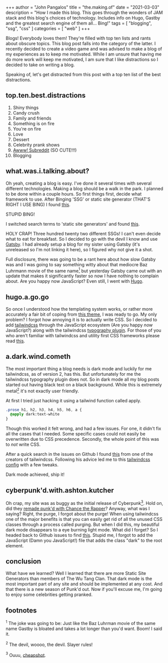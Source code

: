 +++
author = "John Pangalos"
title = "the.making.of"
date = "2021-03-03"
description = "How I made this blog. This goes through the wonders of JAM stack and this blog's choices of technology. Includes info on Hugo, Gastby and the greatest search engine of them all... Bing!"
tags = [ "blogging", "ssg", "css" ]
categories = [ "web" ]
+++

Blogs! Everybody loves them! They're filled with top ten lists and rants about
obscure topics. This blog post falls into the category of the latter. I recently
decided to create a video game and was advised to make a blog of my experiences
as to keep me motivated. While I am unsure that having me do more work will keep
me motivated, I am sure that I like distractions so I decided to take on writing
a blog.

 <!--more-->

Speaking of, let's get distracted from this post with a top ten list of the best
distractions.

## top.ten.best.distractions

1. Shiny things
2. Candy crush
3. Family and friends
4. Something is on fire
5. You're on fire
6. Love
7. Dessert
8. Celebrity prank shows
9. <a href="https://www.reddit.com/r/Awww/" target="_blank">Awww! Subreddit</a>
   (SO CUTE!!!)
10. Blogging

## what.was.i.talking.about?

Oh yeah, creating a blog is easy. I've done it several times with several
different technologies. Making a blog should be a walk in the park. I planned to
be done within a couple hours. So first things first, decide what framework to
use. After Binging 'SSG' or static site generator (THAT'S RIGHT I USE BING) I
found
<a href="https://www.military-ranks.org/army/staff-sergeant" target="_blank">this</a>.

STUPID BING!

I switched search terms to 'static site generators' and found
<a href="https://jamstack.org/generators/" target="_blank">this</a>.

HOLY CRAP! Three hundred twenty two different SSGs! I can't even decide what to
eat for breakfast. So I decided to go with the devil I know and use
<a href="https://www.gatsbyjs.com/" target="_blank">Gatsby</a>. I had already
setup a blog for my sister using Gatsby (it's unreleased so I'm not linking it
here), so I figured why not give it a shot.

Full disclosure, there was going to be a rant here about how slow Gatsby was and
I was going to say something witty about that mediocre Baz Luhrmann movie of the
same name[<sup>1</sup>](#1) but yesterday Gatsby came out with an update that
makes it significantly faster so now I have nothing to complain about. Are you
happy now JavaScript? Even still, I went with
<a href="https://gohugo.io/" target="_blank">Hugo</a>.

## hugo.a.go.go

So once I understood how the templating system works, or rather more accurately
a fair bit of coping from
<a href="https://github.com/nodejh/hugo-theme-mini" target="_blank">this
theme</a>, I was ready to go. My only problem? I forgot how annoying it is to
actually write CSS. So I decided to add
<a href="https://tailwindcss.com/" target="_blank">tailwindcss</a> through the
JavaScript ecosystem (Are you happy _now_ JavaScript?) along with the
tailwindcss
<a href="https://github.com/tailwindlabs/tailwindcss-typography" target="_blank">typography
plugin</a>. For those of you who aren't familiar with tailwindcss and utility
first CSS frameworks please read
<a href="https://tailwindcss.com/docs/utility-first" target="_blank">this</a>.

## a.dark.wind.cometh

The most important thing a blog needs is dark mode and luckily for me
tailwindcss, as of version 2, has this. But unfortunately for me the tailwindcss
typography plugin does not. So in dark mode all my blog posts started out having
black text on a black background. While this is extremely
metal[<sup>2</sup>](#2) it's not exactly user friendly.

At first I tried just hacking it using a tailwind function called apply.

<!-- prettier-ignore -->
```css
.prose h1, h2, h3, h4, h5, h6, a {
  @apply dark:text-white
}
```

Though this worked it felt wrong, and had a few issues. For one, it didn't fix
all the cases that I needed. Some specific cases could not easily be overwritten
due to CSS precedence. Secondly, the whole point of this was to _not_ write CSS.

After a quick search in the issues on Github I found
<a href="https://github.com/tailwindlabs/tailwindcss-typography/issues/69#issuecomment-752946920" target="_blank">this</a>
from one of the creators of tailwindcss. Following his advice led me to this
<a href="https://play.tailwindcss.com/LgsL0iVTpL?file=config" target="_blank">tailwindcss
config</a> with a few tweaks.

Dark mode achieved, ship it!

## cyberpunk'd.with.ashton.kutcher

Oh crap, my site was as buggy as the initial release of
Cyberpunk[<sup>3</sup>](#3). Hold on, did they
<a href="https://www.imdb.com/title/tt10521204/" target="_blank">remade punk'd
with Chance the Rapper</a>? Anyway, what was I saying? Right, the purge, I
forgot about the purge! When using tailwindcss one of the major benefits is that
you can easily get rid of all the unused CSS classes through a process called
purging. But when I did this, my beautiful dark mode disappears to a eye burning
light mode. What did I forget? So I headed back to Github issues to find
<a href="https://github.com/tailwindlabs/tailwindcss/issues/3061" target="_blank">this</a>.
Stupid me, I forgot to add the JavaScript (Damn you JavaScript!) file that adds
the class "dark" to the root element.

## conclusion

What have we learned? Well I learned that there are more Static Site Generators
than members of The Wu Tang Clan. That dark mode is the most important part of
any site and should be implemented at any cost. And that there is a new season
of Punk'd out. Now if you'll excuse me, I'm going to enjoy some celebrities
getting pranked.

## footnotes

<a id="1"><sup>1</sup></a> The joke was going to be: Just like the Baz Luhrman
movie of the same name Gastby is bloated and takes a lot longer than you'd want.
Boom! I said it.

<a id="2"><sup>2</sup></a> <span class="text-gray-900 bg-black">The devil,
woooo, the devil. Slayer rules!</span>

<a id="3"><sup>3</sup></a> Ouuu,
<a href="https://twitter.com/GenePark/status/1339662024268247043" target="_blank">cheapshot</a>.
